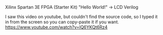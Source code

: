 Xilinx Spartan 3E FPGA (Starter Kit)
"Hello World!" -> LCD
Verilog

I saw this video on youtube, but couldn't find the source code,
so I typed it in from the screen so you can copy-paste it if you want.
https://www.youtube.com/watch?v=lQ6YKQt6Rz4
